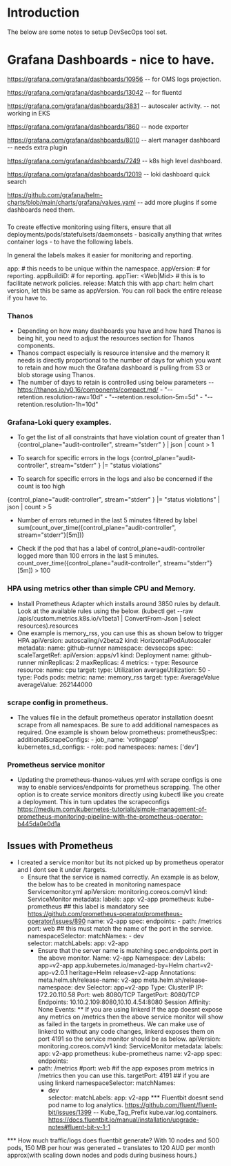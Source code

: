 # Introduction 
The below are some notes to setup DevSecOps tool set.

# Grafana Dashboards - nice to have.

https://grafana.com/grafana/dashboards/10956 -- for OMS logs projection.

https://grafana.com/grafana/dashboards/13042 -- for fluentd

https://grafana.com/grafana/dashboards/3831 -- autoscaler activity. -- not working in EKS

https://grafana.com/grafana/dashboards/1860 -- node exporter

https://grafana.com/grafana/dashboards/8010 -- alert manager dashboard -- needs extra plugin

https://grafana.com/grafana/dashboards/7249 -- k8s high level dashboard.

https://grafana.com/grafana/dashboards/12019 -- loki dashboard quick search


https://github.com/grafana/helm-charts/blob/main/charts/grafana/values.yaml -- add more plugins if some dashboards need them.

###

To create effective monitoring using filters, ensure that all deployments/pods/statefulsets/daemonsets - basically anything that writes container logs - to have the following labels.

In general the labels makes it easier for monitoring and reporting.

 app: <appname> # this needs to be unique within the namespace.
 appVersion: <appVersion> # for reporting.
 appBuildiD: <BuildID> # for reporting.
 appTier: <Web|Mid> # this is to facilitate network policies.
 release: <helm Release name> Match this with app
 chart: helm chart version, let this be same as appVersion. You can roll back the entire release if you have to.

 ### Thanos

 - Depending on how many dashboards you have and how hard Thanos is being hit, you need to adjust the resources section for Thanos components.
 - Thanos compact especially is resource intensive and the memory it needs is directly proportional to the number of days for which you want to retain and how much the Grafana dashboard is pulling from S3 or blob storage using Thanos.
- The number of days to retain is controlled using below parameters -- https://thanos.io/v0.16/components/compact.md/
        - "--retention.resolution-raw=10d"
        - "--retention.resolution-5m=5d"
        - "--retention.resolution-1h=10d"
 ### Grafana-Loki query examples.

 - To get the list of all constraints that have violation count of greater than 1
 {control_plane="audit-controller", stream="stderr" } | json | count > 1

 - To search for specific errors in the logs
 {control_plane="audit-controller", stream="stderr" } |= "status violations"

 - To search for specific errors in the logs and also be concerned if the count is too high

 {control_plane="audit-controller", stream="stderr" } |= "status violations" |  json | count > 5

 - Number of errors returned in the last 5 minutes filtered by label
 sum(count_over_time({control_plane="audit-controller", stream="stderr"}[5m]))

 - Check if the pod that has a label of control_plane=audit-controller logged more than 100 errors in the last 5 minutes.
 count_over_time({control_plane="audit-controller", stream="stderr"}[5m]) > 100

 ### HPA using metrics other than simple CPU and Memory.

 - Install Prometheus Adapter which installs around 3850 rules by default. Look at the available rules using the below.
   (kubectl get --raw /apis/custom.metrics.k8s.io/v1beta1 | ConvertFrom-Json  | select resources).resources
- One example is memory_rss, you can use this as shown below to trigger HPA
        apiVersion: autoscaling/v2beta2
        kind: HorizontalPodAutoscaler
        metadata:
        name: github-runner
        namespace: devsecops
        spec:
        scaleTargetRef:
            apiVersion: apps/v1
            kind: Deployment
            name: github-runner
        minReplicas: 2
        maxReplicas: 4
        metrics:
        - type: Resource
            resource:
            name: cpu
            target:
                type: Utilization
                averageUtilization: 50
        - type: Pods
            pods:
            metric:
                name: memory_rss
            target:
                type: AverageValue
                averageValue: 262144000
### scrape config in prometheus.
- The values file in the default prometheus operator installation doesnt scrape from all namespaces. Be sure to add additional namespaces as required. One example is shown below
  prometheus:
    prometheusSpec:  
        additionalScrapeConfigs:
          - job_name: 'votingapp'
            kubernetes_sd_configs:
              - role: pod
                namespaces:
                  names: ['dev']            
### Prometheus service monitor
- Updating the prometheus-thanos-values.yml with scrape configs is one way to enable services/endpoints for prometheus scrapping.
The other option is to create service monitors directly using kubectl like you create a deployment. This in turn updates the scrapeconfigs
https://medium.com/kubernetes-tutorials/simple-management-of-prometheus-monitoring-pipeline-with-the-prometheus-operator-b445da0e0d1a

## Issues with Prometheus

- I created a service monitor but its not picked up by prometheus operator and I dont see it under /targets.
  - Ensure that the service is named correctly. An example is as below, the below has to be created in monitoring namespace
     Servicemonitor.yml 
      apiVersion: monitoring.coreos.com/v1
      kind: ServiceMonitor
      metadata:
        labels:
          app: v2-app
          prometheus: kube-prometheus ## this label is mandatory see https://github.com/prometheus-operator/prometheus-operator/issues/890
        name: v2-app
      spec:
        endpoints:
        - path: /metrics
          port: web  ## this must match the name of the port in the service.
        namespaceSelector:
          matchNames:
          - dev  
        selector:
          matchLabels:
            app: v2-app
      - Ensure that the server name is matching spec.endpoints.port in the above monitor.
          Name:              v2-app
          Namespace:         dev
          Labels:            app=v2-app
                            app.kubernetes.io/managed-by=Helm
                            chart=v2-app-v2.0.1
                            heritage=Helm
                            release=v2-app
          Annotations:       meta.helm.sh/release-name: v2-app
                            meta.helm.sh/release-namespace: dev
          Selector:          app=v2-app
          Type:              ClusterIP
          IP:                172.20.110.58
          Port:              web  8080/TCP
          TargetPort:        8080/TCP
          Endpoints:         10.10.2.109:8080,10.10.4.54:8080
          Session Affinity:  None
          Events:            <none>
** If you are using linkerd
If the app doesnt expose any metrics on /metrics then the above service monitor will show as failed in the targets in prometheus. We can make use of linkerd to without any code changes, linkerd exposes them on port 4191 so the service monitor should be as below.
    apiVersion: monitoring.coreos.com/v1
    kind: ServiceMonitor
    metadata:
      labels:
        app: v2-app
        prometheus: kube-prometheus
      name: v2-app
    spec:
      endpoints:
      - path: /metrics
        #port: web #if the app exposes prom metrics in /metrics then you can use this.
        targetPort: 4191 ## if you are using linkerd
      namespaceSelector:
        matchNames:
        - dev  
      selector:
        matchLabels:
          app: v2-app
*** Fluentbit doesnt send pod name to log analytics.
https://github.com/fluent/fluent-bit/issues/1399 -- Kube_Tag_Prefix      kube.var.log.containers.
https://docs.fluentbit.io/manual/installation/upgrade-notes#fluent-bit-v-1-1

*** How much traffic/logs does fluentbit generate?
With 10 nodes and 500 pods, 150 MB per hour was generated ~ translates to 120 AUD per month approx(with scaling down nodes and pods during business hours.)